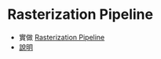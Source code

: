 # Rasterization Pipeline
- 實做 [Rasterization Pipeline](http://15462.courses.cs.cmu.edu/spring2021/lecture/persp/slide_011)
- [說明](https://drive.google.com/file/d/1ExJtAxCEp5sSxON9lHWXPQqKqAUuhhxm/view)